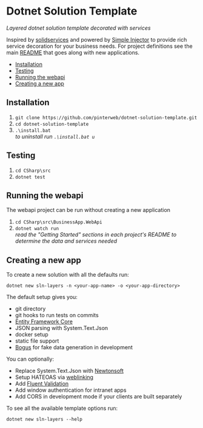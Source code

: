 # Dotnet Solution Template
_Layered dotnet solution template decorated with services_

Inspired by [solidservices](https://github.com/dotnetjunkie/solidservices) and
powered by [Simple Injector](https://github.com/simpleinjector/SimpleInjector) to provide rich
service decoration for your business needs. For project definitions see the main
[README](/CSharp) that goes along with new applications.

- [Installation](#installation)
- [Testing](#testing)
- [Running the webapi](#running-the-webapi)
- [Creating a new app](#creating-a-new-app)

## Installation

1. `git clone https://github.com/pinterweb/dotnet-solution-template.git`
2. `cd dotnet-solution-template`
3. `.\install.bat`\
   _to uninstall run `.\install.bat u`_

## Testing

1. `cd CSharp\src`
2. `dotnet test`

## Running the webapi

The webapi project can be run without creating a new application

1. `cd CSharp\src\BusinessApp.WebApi`
2. `dotnet watch run`\
   _read the "Getting Started" sections in each project's README to determine the data_
   _and services needed_

## Creating a new app

To create a new solution with all the defaults run:

```
dotnet new sln-layers -n <your-app-name> -o <your-app-directory>
```

The default setup gives you:
- git directory
- git hooks to run tests on commits
- [Entity Framework Core](https://github.com/dotnet/efcore)
- JSON parsing with System.Text.Json
- docker setup
- static file support
- [Bogus](https://github.com/bchavez/Bogus) for fake data generation in development

You can optionally:
- Replace System.Text.Json with [Newtonsoft](https://github.com/JamesNK/Newtonsoft.Json)
- Setup HATEOAS via [weblinking](https://tools.ietf.org/html/rfc8288)
- Add [Fluent Validation](https://github.com/FluentValidation/FluentValidation)
- Add window authentication for intranet apps
- Add CORS in development mode if your clients are built separately

To see all the available template options run:

```
dotnet new sln-layers --help
```
